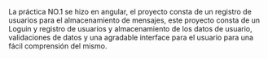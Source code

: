 La práctica NO.1 se hizo en angular, el proyecto consta de un registro de usuarios para el almacenamiento de mensajes, este proyecto consta de un Loguin y registro de usuarios y almacenamiento de los datos de usuario, validaciones de datos y una agradable interface para el usuario para una fácil comprensión del mismo.
